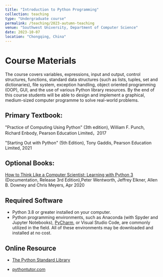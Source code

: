 ```yaml
---
title: "Introduction to Python Programming"
collection: teaching
type: "Undergraduate course"
permalink: /teaching/2023-autumn-teaching
venue: "Southwest University, Department of Computer Science"
date: 2023-10-07
location: "Chongqing, China"
---
```


Course Materials
======
The course covers variables, expressions, input and output, control structures, functions, standard data structures (such as lists, tuples, set and dictionaries), file system, exception handling, object oriented programming (OOP), GUI, and the use of various Python library resources. By the end of this course students will be able to design and implement a graphical, medium-sized computer programme to solve real-world problems.



Primary Textbook:
-----

"Practice of Computing Using Python" (3th edition), William F. Punch, Richard Enbody, Pearson Education Limited，2017

"Starting Out with Python" (5th Edition), Tony Gaddis, Pearson Education Limited, 2021

Optional Books:
-----

[How to Think Like a Computer Scientist: Learning with Python 3](http://openbookproject.net/thinkcs/python/english3e/) (Documentation, Release 3rd Edition),Peter Wentworth, Jeffrey Elkner, Allen B. Downey and Chris Meyers,  Apr 2020 



Required Software
-----

- Python 3.8 or greater installed on your computer.
- Python programming environments, such as Anaconda (with Spyder and Jupyter Notebooks), [PyCharm](https://www.jetbrains.com/pycharm-edu/), or Visual Studio Code, are commonly utilized in the field. All of these environments may be downloaded and installed at no cost.


Online Resource
-----

- [The Python Standard Library](https://docs.python.org/3.12/library/)

- [pythontutor.com](https://pythontutor.com/)


